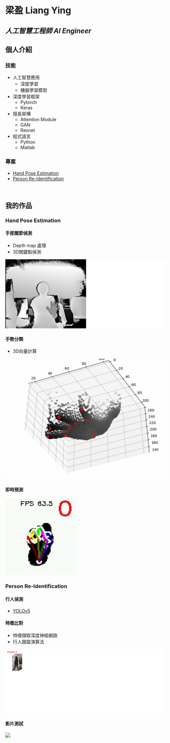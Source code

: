 # 梁盈 Liang Ying
## *人工智慧工程師 AI Engineer*

## 個人介紹


### 技能
* 人工智慧應用
  * 深度學習
  * 機器學習模型
* 深度學習框架
  * Pytorch
  * Keras
* 擅長架構
  * Attention Module
  * GAN
  * Resnet
* 程式語言
  * Python
  * Matlab  

### 專案
- [Hand Pose Estimation](#hand-pose-estimation)
- [Person Re-Identification](#person-re-identification)



<br>

## 我的作品

### Hand Pose Estimation
#### 手部關節偵測
* Depth map 處理
* 3D關鍵點偵測  

<img src="/depthmap2point.gif"/>

#### 手勢分類
* 3D向量計算

<img src="/gesture.gif"/>

#### 即時預測
<img src="/handc.gif"/>

<br>

### Person Re-Identification
#### 行人偵測
- [YOLOv5](https://github.com/ultralytics/yolov5)
#### 特徵比對
- 特徵擷取深度神經網路
- 行人跟蹤演算法

<img src="/reidflow.gif"/>
  
#### 影片測試
<img src="/terrace1-c1.gif"/>